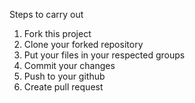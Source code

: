 Steps to carry out
1. Fork this project
2. Clone your forked repository
3. Put your files in your respected groups
4. Commit your changes
5. Push to your github
6. Create pull request
